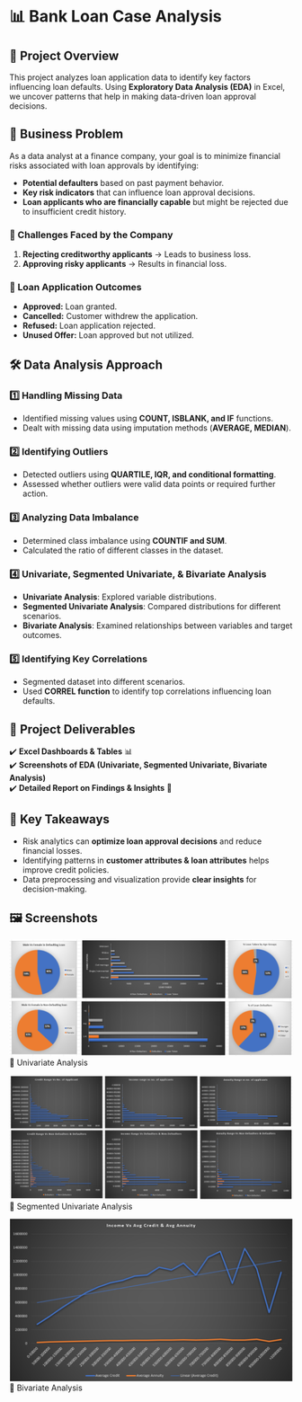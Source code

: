 # 📊 Bank Loan Case Analysis   

## 📖 Project Overview  
This project analyzes loan application data to identify key factors influencing loan defaults. Using **Exploratory Data Analysis (EDA)** in Excel, we uncover patterns that help in making data-driven loan approval decisions.  

## 💼 Business Problem  
As a data analyst at a finance company, your goal is to minimize financial risks associated with loan approvals by identifying:  
- **Potential defaulters** based on past payment behavior.  
- **Key risk indicators** that can influence loan approval decisions.  
- **Loan applicants who are financially capable** but might be rejected due to insufficient credit history.  

### 🔹 Challenges Faced by the Company  
1. **Rejecting creditworthy applicants** → Leads to business loss.  
2. **Approving risky applicants** → Results in financial loss.  

### 🔹 Loan Application Outcomes  
- **Approved:** Loan granted.  
- **Cancelled:** Customer withdrew the application.  
- **Refused:** Loan application rejected.  
- **Unused Offer:** Loan approved but not utilized.  

## 🛠️ Data Analysis Approach  

### 1️⃣ Handling Missing Data  
- Identified missing values using **COUNT, ISBLANK, and IF** functions.  
- Dealt with missing data using imputation methods (**AVERAGE, MEDIAN**).   

### 2️⃣ Identifying Outliers  
- Detected outliers using **QUARTILE, IQR, and conditional formatting**.  
- Assessed whether outliers were valid data points or required further action.   

### 3️⃣ Analyzing Data Imbalance  
- Determined class imbalance using **COUNTIF and SUM**.  
- Calculated the ratio of different classes in the dataset.  

### 4️⃣ Univariate, Segmented Univariate, & Bivariate Analysis  
- **Univariate Analysis**: Explored variable distributions.  
- **Segmented Univariate Analysis**: Compared distributions for different scenarios.  
- **Bivariate Analysis**: Examined relationships between variables and target outcomes.  

### 5️⃣ Identifying Key Correlations  
- Segmented dataset into different scenarios.  
- Used **CORREL function** to identify top correlations influencing loan defaults.    

## 📂 Project Deliverables  
✔️ **Excel Dashboards & Tables** 📊  
✔️ **Screenshots of EDA (Univariate, Segmented Univariate, Bivariate Analysis)**  
✔️ **Detailed Report on Findings & Insights** 📑  

## 📌 Key Takeaways  
- Risk analytics can **optimize loan approval decisions** and reduce financial losses.  
- Identifying patterns in **customer attributes & loan attributes** helps improve credit policies.  
- Data preprocessing and visualization provide **clear insights** for decision-making.  

## 🖼️ Screenshots  
![Uni](https://github.com/lakshayNewatia/Bank-Loan-Analysis/blob/6662754d3afdf204fccd17927eb99e8071a87b67/Univariate%20Analysis.png)
📌 Univariate Analysis



![Seg Uni](https://github.com/lakshayNewatia/Bank-Loan-Analysis/blob/6662754d3afdf204fccd17927eb99e8071a87b67/Segmented%20Univariate%20Analysis.png)
📌 Segmented Univariate Analysis

![Bi ana](https://github.com/lakshayNewatia/Bank-Loan-Analysis/blob/6662754d3afdf204fccd17927eb99e8071a87b67/Bivariate%20Analysis.png)
📌 Bivariate Analysis


